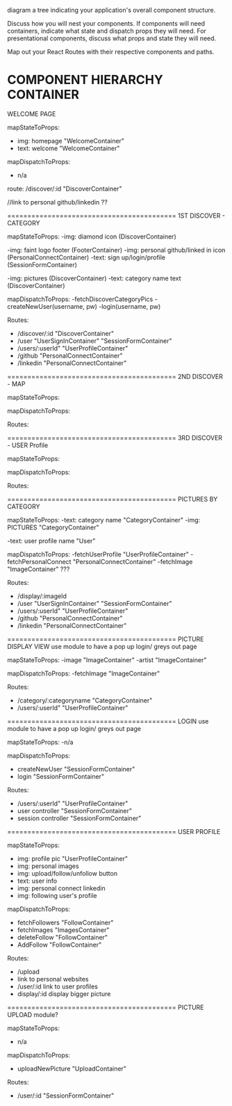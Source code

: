 diagram a tree indicating your application's overall component structure.

Discuss how you will nest your components. If components will need containers, indicate what state and dispatch props they will need. For presentational components, discuss what props and state they will need.

Map out your React Routes with their respective components and paths.


COMPONENT HIERARCHY CONTAINER
==========================================
WELCOME PAGE

mapStateToProps:
  - img: homepage   "WelcomeContainer"
  - text: welcome   "WelcomeContainer"

mapDispatchToProps:
  - n/a

route: /discover/:id "DiscoverContainer"

//link to personal github/linkedin ??

==========================================
1ST DISCOVER - CATEGORY

mapStateToProps:
  -img: diamond icon (DiscoverContainer)

  -img: faint logo footer (FooterContainer)
  -img: personal github/linked in icon  (PersonalConnectContainer)
  -text: sign up/login/profile  (SessionFormContainer)

  -img: pictures (DiscoverContainer)
  -text: category name text (DiscoverContainer)

mapDispatchToProps:
  -fetchDiscoverCategoryPics
  -createNewUser(username, pw)
  -login(username, pw)


Routes:
  - /discover/:id   "DiscoverContainer"
  - /user   "UserSignInContainer" "SessionFormContainer"
  - /users/:userId"	  "UserProfileContainer"
  - /github    "PersonalConnectContainer"
  - /linkedin   "PersonalConnectContainer"


==========================================
2ND DISCOVER - MAP


mapStateToProps:


mapDispatchToProps:


Routes:






==========================================
3RD DISCOVER - USER Profile


mapStateToProps:


mapDispatchToProps:


Routes:





==========================================
PICTURES BY CATEGORY


mapStateToProps:
  -text: category name    "CategoryContainer"
  -img: PICTURES          "CategoryContainer"

  -text: user profile name      "User"

mapDispatchToProps:
  -fetchUserProfile       "UserProfileContainer"
  -fetchPersonalConnect   "PersonalConnectContainer"
  -fetchImage             "ImageContainer" ???


Routes:
  - /display/:imageId
  - /user   "UserSignInContainer" "SessionFormContainer"
  - /users/:userId"	  "UserProfileContainer"
  - /github    "PersonalConnectContainer"
  - /linkedin   "PersonalConnectContainer"




==========================================
PICTURE DISPLAY VIEW
    use module to have a pop up login/ greys out page


mapStateToProps:
  -image        "ImageContainer"
  -artist       "ImageContainer"

mapDispatchToProps:
  -fetchImage     "ImageContainer"


Routes:
  - /category/:categoryname   "CategoryContainer"
  - /users/:userId"	  "UserProfileContainer"



==========================================
LOGIN
    use module to have a pop up login/ greys out page


mapStateToProps:
  -n/a

mapDispatchToProps:
  - createNewUser         "SessionFormContainer"
  - login                 "SessionFormContainer"

Routes:
  - /users/:userId"	  "UserProfileContainer"
  - user controller   "SessionFormContainer"
  - session controller "SessionFormContainer"



==========================================
USER PROFILE

mapStateToProps:
  - img: profile pic                      "UserProfileContainer"
  - img: personal images
  - img: upload/follow/unfollow button
  - text: user info
  - img: personal connect linkedin
  - img: following user's profile


mapDispatchToProps:
  - fetchFollowers      "FollowContainer"
  - fetchImages         "ImagesContainer"
  - deleteFollow        "FollowContainer"
  - AddFollow           "FollowContainer"


Routes:
  - /upload
  - link to personal websites
  - /user/:id      link to user profiles
  - display/:id     display bigger picture



==========================================
PICTURE UPLOAD
  module?

mapStateToProps:
  - n/a

mapDispatchToProps:
  - uploadNewPicture      "UploadContainer"


Routes:
  - /user/:id   "SessionFormContainer"
